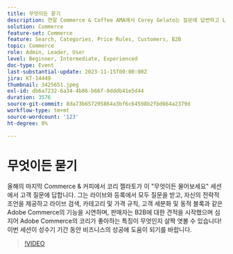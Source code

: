 ```yaml
---
title: 무엇이든 묻기
description: 연말 Commerce & Coffee AMA에서 Corey Gelato는 질문에 답변하고 Live Search, 카테고리 규칙, 고객 세분화 및 B2B 견적 등의 Adobe Commerce 기능을 소개함으로써 성수기 동안 비즈니스에 활력을 불어넣을 수 있도록 지원합니다.
solution: Commerce
feature-set: Commerce
feature: Search, Categories, Price Rules, Customers, B2B
topic: Commerce
role: Admin, Leader, User
level: Beginner, Intermediate, Experienced
doc-type: Event
last-substantial-update: 2023-11-15T00:00:00Z
jira: KT-14449
thumbnail: 3425651.jpeg
exl-id: db6a7232-6a34-4b86-b66f-0dddb41e5d44
duration: 3576
source-git-commit: 8da73b657295864a3bf6c64598b2fbd664a2379d
workflow-type: tm+mt
source-wordcount: '123'
ht-degree: 0%

---
```


# 무엇이든 묻기

올해의 마지막 Commerce &amp; 커피에서 코리 젤라토가 이 &quot;무엇이든 물어보세요&quot; 세션에서 고객 질문에 답합니다. 그는 라이브와 등록에서 모두 질문을 받고, 자신의 전략적 조언을 제공하고 라이브 검색, 카테고리 및 가격 규칙, 고객 세분화 및 동적 블록과 같은 Adobe Commerce의 기능을 시연하며, 판매자는 B2B에 대한 견적을 시작했으며 심지어 Adobe Commerce의 코리가 좋아하는 특징이 무엇인지 살짝 엿볼 수 있습니다! 이번 세션이 성수기 기간 동안 비즈니스의 성공에 도움이 되기를 바랍니다.

>[!VIDEO](https://video.tv.adobe.com/v/3425651/?learn=on)
